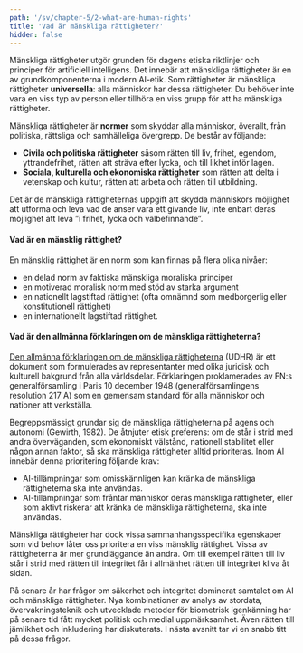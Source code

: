 ```yaml
---
path: '/sv/chapter-5/2-what-are-human-rights'
title: 'Vad är mänskliga rättigheter?'
hidden: false
---
```


<hero-icon heroIcon='chap5'/>

<styled-text>

Mänskliga rättigheter utgör grunden för dagens etiska riktlinjer och principer för artificiell intelligens. Det innebär att mänskliga rättigheter är en av grundkomponenterna i modern AI-etik. Som rättigheter är mänskliga rättigheter **universella**: alla människor har dessa rättigheter. Du behöver inte vara en viss typ av person eller tillhöra en viss grupp för att ha mänskliga rättigheter.

Mänskliga rättigheter är **normer** som skyddar alla människor, överallt, från politiska, rättsliga och samhälleliga övergrepp. De består av följande:

* **Civila och politiska rättigheter** såsom rätten till liv, frihet, egendom, yttrandefrihet, rätten att sträva efter lycka, och till likhet inför lagen.
* **Sociala, kulturella och ekonomiska rättigheter** som rätten att delta i vetenskap och kultur, rätten att arbeta och rätten till utbildning.

Det är de mänskliga rättigheternas uppgift att skydda människors möjlighet att utforma och leva vad de anser vara ett givande liv, inte enbart deras möjlighet att leva ”i frihet, lycka och välbefinnande”.

</styled-text>

<text-box>

#### Vad är en mänsklig rättighet?

En mänsklig rättighet är en norm som kan finnas på flera olika nivåer:
* en delad norm av faktiska mänskliga moraliska principer
* en motiverad moralisk norm med stöd av starka argument
* en nationellt lagstiftad rättighet (ofta omnämnd som medborgerlig eller konstitutionell rättighet)
* en internationellt lagstiftad rättighet.

#### Vad är den allmänna förklaringen om de mänskliga rättigheterna?
[Den allmänna förklaringen om de mänskliga rättigheterna](https://www.un.org/en/about-us/universal-declaration-of-human-rights) (UDHR) är ett dokument som formulerades av representanter med olika juridisk och kulturell bakgrund från alla världsdelar. Förklaringen proklamerades av FN:s generalförsamling i Paris 10 december 1948 (generalförsamlingens resolution 217 A) som en gemensam standard för alla människor och nationer att verkställa.

</text-box>

<styled-text>

Begreppsmässigt grundar sig de mänskliga rättigheterna på agens och autonomi (Gewirth, 1982). De åtnjuter etisk preferens: om de står i strid med andra överväganden, som ekonomiskt välstånd, nationell stabilitet eller någon annan faktor, så ska mänskliga rättigheter alltid prioriteras. Inom AI innebär denna prioritering följande krav:

* AI-tillämpningar som omisskännligen kan kränka de mänskliga rättigheterna ska inte användas.
* AI-tillämpningar som fråntar människor deras mänskliga rättigheter, eller som aktivt riskerar att kränka de mänskliga rättigheterna, ska inte användas.

Mänskliga rättigheter har dock vissa sammanhangsspecifika egenskaper som vid behov låter oss prioritera en viss mänsklig rättighet. Vissa av rättigheterna är mer grundläggande än andra. Om till exempel rätten till liv står i strid med rätten till integritet får i allmänhet rätten till integritet kliva åt sidan.

På senare år har frågor om säkerhet och integritet dominerat samtalet om AI och mänskliga rättigheter. Nya kombinationer av analys av stordata, övervakningsteknik och utvecklade metoder för biometrisk igenkänning har på senare tid fått mycket politisk och medial uppmärksamhet. Även rätten till jämlikhet och inkludering har diskuterats. I nästa avsnitt tar vi en snabb titt på dessa frågor.

</styled-text>
